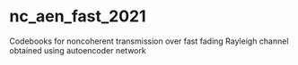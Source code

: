 # nc_aen_fast_2021
Codebooks for noncoherent transmission over fast fading Rayleigh channel obtained using autoencoder network
